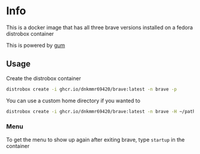 # Info

This is a docker image that has all three brave versions installed on a fedora distrobox container

This is powered by [gum](https://github.com/charmbracelet/gum)
 
## Usage

Create the distrobox container

```bash
distrobox create -i ghcr.io/dnkmmr69420/brave:latest -n brave -p
```

You can use a custom home directory if you wanted to

```bash
distrobox create -i ghcr.io/dnkmmr69420/brave:latest -n brave -H ~/path/to/directory -p
```

### Menu

To get the menu to show up again after exiting brave, type `startup` in the container

